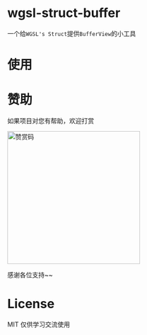 # wgsl-struct-buffer

一个给`WGSL's Struct`提供`BufferView`的小工具

# 使用

# 赞助

如果项目对您有帮助，欢迎打赏

<img src="https://upload-images.jianshu.io/upload_images/252050-d3d6bfdb1bb06ddd.png?imageMogr2/auto-orient/strip%7CimageView2/2/w/1240" alt="赞赏码" width="300">

感谢各位支持~~

# License

MIT 仅供学习交流使用
